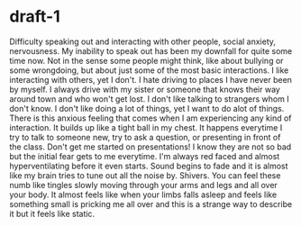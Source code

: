 # draft-1
Difficulty speaking out and interacting with other people, social anxiety, nervousness.
My inability to speak out has been my downfall for quite some time now. Not in the sense some people might think, like about bullying or some wrongdoing, but about just some of the most basic interactions. I like interacting with others, yet I don't. I hate driving to places I have never been by myself. I always drive with my sister or someone that knows their way around town and who won't get lost. I don't like talking to strangers whom I don't know. I don't like doing a lot of things, yet I want to do alot of things. There is this anxious feeling that comes when I am experiencing any kind of interaction. It builds up like a tight ball in my chest. It happens everytime I try to talk to someone new, try to ask a question, or presenting in front of the class. Don't get me started on presentations! I know they are not so bad but the initial fear gets to me everytime. I'm always red faced and almost hyperventilating before it even starts. Sound begins to fade and it is almost like my brain tries to tune out all the noise by. Shivers. You can feel these numb like tingles slowly moving through your arms and legs and all over your body. It almost feels like when your limbs falls asleep and feels like something small is pricking me all over and this is a strange way to describe it but it feels like static.
